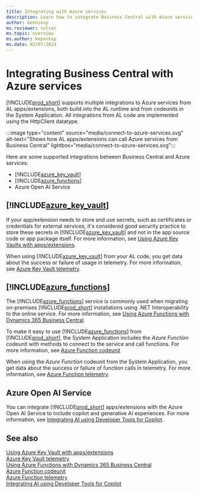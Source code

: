 ```yaml
---
title: Integrating with Azure services
description: Learn how to integrate Business Central with Azure services
author: kennienp
ms.reviewer: solsen
ms.topic: overview
ms.author: kepontop
ms.date: 02/07/2024
---
```


# Integrating Business Central with Azure services

[!INCLUDE[prod_short](../includes/prod_short.md)] supports multiple integrations to Azure services from AL apps/extensions, both build into the AL runtime and from codeunits in the System Application. All integrations from AL code are implemented using the HttpClient datatype.

:::image type="content" source="media/connect-to-azure-services.svg" alt-text="Shows how AL apps/extensions can call Azure services from Business Central" lightbox="media/connect-to-azure-services.svg":::

Here are some supported integrations between Business Central and Azure services:
- [!INCLUDE[azure_key_vault](includes/azure-keyvault-name.md)]
- [!INCLUDE[azure_functions](includes/azure-functions-name.md)]
- Azure Open AI Service

## [!INCLUDE[azure_key_vault](includes/azure-keyvault-name.md)]

If your app/extension needs to store and use secrets, such as certificates or credentials for external services, it's considered good security practice to store these secrets in [!INCLUDE[azure_key_vault](includes/azure-keyvault-name.md)] and not in the app source code or app package itself. For more information, see [Using Azure Key Vaults with apps/extensions](devenv-app-key-vault-overview.md).

When using [!INCLUDE[azure_key_vault](includes/azure-keyvault-name.md)] from your AL code, you get data about the success or failure of usage in telemetry. For more information, see [Azure Key Vault telemetry](../administration/telemetry-extension-key-vault-trace.md).

## [!INCLUDE[azure_functions](includes/azure-functions-name.md)]

The [!INCLUDE[azure_functions](includes/azure-functions-name.md)] service is commonly used when migrating on-premises [!INCLUDE[prod_short](includes/prod_short.md)] installations using .NET Interoperability to the online service. For more information, see [Using Azure Functions with Dynamics 365 Business Central](/learn/modules/use-azure-functions/).

To make it easy to use [!INCLUDE[azure_functions](includes/azure-functions-name.md)] from [!INCLUDE[prod_short](includes/prod_short.md)], the System Application includes the *Azure Function* codeunit with methods to connect to the service and call functions. For more information, see [Azure Function codeunit](https://github.com/microsoft/BCApps/tree/main/src/System%20Application/App/Azure%20Function)  

When using the *Azure Function* codeunit from the System Application, you get data about the success or failure of function calls in telemetry. For more information, see [Azure Function telemetry](administration/telemetry-azure-function-integration-trace.md).

## Azure Open AI Service

You can integrate [!INCLUDE[prod_short](../includes/prod_short.md)] apps/extensions with the Azure Open AI Service to include copilot and generative AI experiences. For more information, see [Integrating AI using Developer Tools for Copilot](../developer/ai-integration-landing-page.yml).

## See also

[Using Azure Key Vault with apps/extensions](devenv-app-key-vault-overview.md)  
[Azure Key Vault telemetry](../administration/telemetry-extension-key-vault-trace.md)  
[Using Azure Functions with Dynamics 365 Business Central](/learn/modules/use-azure-functions/)  
[Azure Function codeunit](https://github.com/microsoft/BCApps/tree/main/src/System%20Application/App/Azure%20Function)  
[Azure Function telemetry](../administration/telemetry-azure-function-integration-trace.md)  
[Integrating AI using Developer Tools for Copilot](../developer/ai-integration-landing-page.yml)  